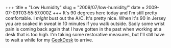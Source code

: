 +++
title = "Low Humidity"
slug = "2009/07/low-humidity/"
date = 2009-07-09T03:55:57.000Z
+++
It's 90 degrees here today and I'm still pretty comfortable. I _might_ bust out the A/C. It's pretty nice. When it's 90 in Jersey you are soaked in sweat in 10 minutes if you walk outside. Sadly some wrist pain is coming back again that I have gotten in the past when working at a desk that is too high. I'm taking some restorative measures, but I'll still have to wait a while for my [GeekDesk](http://www.geekdesk.com) to arrive.